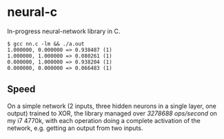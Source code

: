 # neural-c
In-progress neural-network library in C.

```
$ gcc nn.c -lm && ./a.out
1.000000, 0.000000 => 0.938487 (1)
1.000000, 1.000000 => 0.080261 (1)
0.000000, 1.000000 => 0.938204 (1)
0.000000, 0.000000 => 0.066483 (1)
```

## Speed

On a simple network (2 inputs, three hidden neurons in a single layer, one output) trained to XOR, the library managed over *3278688 ops/second* on my i7 4770k, with each operation doing a complete activation of the network, e.g. getting an output from two inputs.
